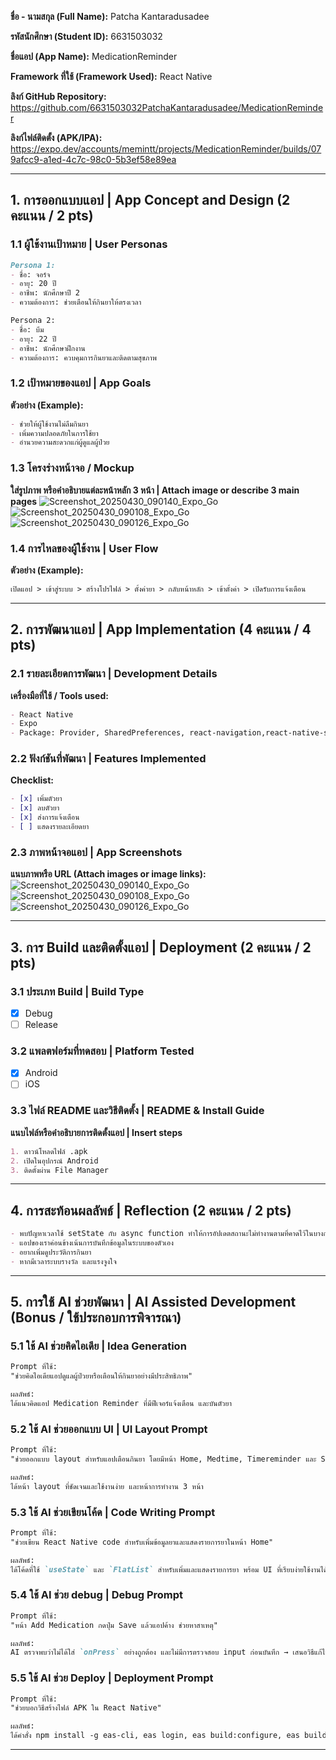 **ชื่อ - นามสกุล (Full Name):** Patcha Kantaradusadee

**รหัสนักศึกษา (Student ID):** 6631503032

**ชื่อแอป (App Name):** MedicationReminder

**Framework ที่ใช้ (Framework Used):** React Native

**ลิงก์ GitHub Repository:** https://github.com/6631503032PatchaKantaradusadee/MedicationReminder

**ลิงก์ไฟล์ติดตั้ง (APK/IPA):** https://expo.dev/accounts/memintt/projects/MedicationReminder/builds/079afcc9-a1ed-4c7c-98c0-5b3ef58e89ea

---

## 1. การออกแบบแอป | App Concept and Design (2 คะแนน / 2 pts)

### 1.1 ผู้ใช้งานเป้าหมาย | User Personas  
```markdown
Persona 1:  
- ชื่อ: จอร์จ
- อายุ: 20 ปี  
- อาชีพ: นักศึกษาปี 2  
- ความต้องการ: ช่วยเตือนให้กินยาให้ตรงเวลา

Persona 2:  
- ชื่อ: บีม
- อายุ: 22 ปี  
- อาชีพ: นักศึกษาฝึกงาน  
- ความต้องการ: ควบคุมการกินยาและติดตามสุขภาพ

```

### 1.2 เป้าหมายของแอป | App Goals  
**ตัวอย่าง (Example):**
```markdown
- ช่วยให้ผู้ใช้งานไม่ลืมกินยา
- เพิ่มความปลอดภัยในการใช้ยา
- อำนวยความสะดวกแก่ผู้ดูแลผู้ป่วย
```

### 1.3 โครงร่างหน้าจอ / Mockup  
**ใส่รูปภาพ หรือคำอธิบายแต่ละหน้าหลัก 3 หน้า | Attach image or describe 3 main pages**
![Screenshot_20250430_090140_Expo_Go](https://github.com/user-attachments/assets/8e51199e-4785-4fcb-a5fd-5215102c22bc)
![Screenshot_20250430_090108_Expo_Go](https://github.com/user-attachments/assets/86e5f11d-2782-4a93-a11f-0d73af4c8cf9)
![Screenshot_20250430_090126_Expo_Go](https://github.com/user-attachments/assets/4093f070-009b-4db6-9472-75029cd39bcd)


### 1.4 การไหลของผู้ใช้งาน | User Flow  
**ตัวอย่าง (Example):**
```markdown
เปิดแอป > เข้าสู่ระบบ > สร้างโปรไฟล์ > ตั้งค่ายา > กลับหน้าหลัก > เข้าตั้งค่า > เปิดรับการแจ้งเตือน
```

---

## 2. การพัฒนาแอป | App Implementation (4 คะแนน / 4 pts)

### 2.1 รายละเอียดการพัฒนา | Development Details  
**เครื่องมือที่ใช้ / Tools used:**
```markdown
- React Native
- Expo
- Package: Provider, SharedPreferences, react-navigation,react-native-screens, react-native-safe-area-context, react-native-gesture-handler, react-native-modalize, react-native-reanimated, react-native-safe-area-context, react-native-screens, react-native-async-storage, react-native-picker/picker,

```

### 2.2 ฟังก์ชันที่พัฒนา | Features Implemented  
**Checklist:**
```markdown
- [x] เพิ่มตัวยา
- [x] ลบตัวยา
- [x] ส่งการแจ้งเตือน
- [ ] แสดงรายละเอียดยา
```

### 2.3 ภาพหน้าจอแอป | App Screenshots  
**แนบภาพหรือ URL (Attach images or image links):**
![Screenshot_20250430_090140_Expo_Go](https://github.com/user-attachments/assets/c33f4240-7dde-41fd-9cdf-dedfe3219f01)
![Screenshot_20250430_090108_Expo_Go](https://github.com/user-attachments/assets/85650115-2c5b-4e83-9143-36902a1ee216)
![Screenshot_20250430_090126_Expo_Go](https://github.com/user-attachments/assets/341866cf-6c73-46ba-8e7b-daaa0a886ef9)


---

## 3. การ Build และติดตั้งแอป | Deployment (2 คะแนน / 2 pts)

### 3.1 ประเภท Build | Build Type
- [x] Debug  
- [ ] Release  

### 3.2 แพลตฟอร์มที่ทดสอบ | Platform Tested  
- [x] Android  
- [ ] iOS  

### 3.3 ไฟล์ README และวิธีติดตั้ง | README & Install Guide  
**แนบไฟล์หรือคำอธิบายการติดตั้งแอป | Insert steps**
```markdown
1. ดาวน์โหลดไฟล์ .apk
2. เปิดในอุปกรณ์ Android
3. ติดตั้งผ่าน File Manager
```

---

## 4. การสะท้อนผลลัพธ์ | Reflection (2 คะแนน / 2 pts)
```markdown
- พบปัญหาเวลาใช้ setState กับ async function ทำให้การอัปเดตสถานะไม่ทำงานตามที่คาดไว้ในบางกรณี
- แอปของเราค่อนข้างเน้นการบันทึกข้อมูลในระบบของตัวเอง
- อยากเพิ่มดูประวัติการกินยา
- หากมีเวลาระบบรางวัล และแรงจูงใจ
```

---

## 5. การใช้ AI ช่วยพัฒนา | AI Assisted Development (Bonus / ใช้ประกอบการพิจารณา)

### 5.1 ใช้ AI ช่วยคิดไอเดีย | Idea Generation
```markdown
Prompt ที่ใช้:  
"ช่วยคิดไอเดียแอปดูแลผู้ป่วยหรือเตือนให้กินยาอย่างมีประสิทธิภาพ"

ผลลัพธ์:  
ได้แนวคิดแอป Medication Reminder ที่มีฟีเจอร์แจ้งเตือน และบันตัวยา
```

### 5.2 ใช้ AI ช่วยออกแบบ UI | UI Layout Prompt
```markdown
Prompt ที่ใช้:  
"ช่วยออกแบบ layout สำหรับแอปเตือนกินยา โดยมีหน้า Home, Medtime, Timereminder และ Setting"

ผลลัพธ์:  
ได้หน้า layout ที่ชัดเจนและใช้งานง่าย และหน้าการทำงาน 3 หน้า
```

### 5.3 ใช้ AI ช่วยเขียนโค้ด | Code Writing Prompt
```markdown
Prompt ที่ใช้:  
"ช่วยเขียน React Native code สำหรับเพิ่มข้อมูลยาและแสดงรายการยาในหน้า Home"

ผลลัพธ์:  
ได้โค้ดที่ใช้ `useState` และ `FlatList` สำหรับเพิ่มและแสดงรายการยา พร้อม UI ที่เรียบง่ายใช้งานได้ทันที
```

### 5.4 ใช้ AI ช่วย debug | Debug Prompt
```markdown
Prompt ที่ใช้:  
"หน้า Add Medication กดปุ่ม Save แล้วแอปค้าง ช่วยหาสาเหตุ"

ผลลัพธ์:  
AI ตรวจพบว่าไม่ได้ใส่ `onPress` อย่างถูกต้อง และไม่มีการตรวจสอบ input ก่อนบันทึก → เสนอวิธีแก้ไขและเพิ่มการ validation
```

### 5.5 ใช้ AI ช่วย Deploy | Deployment Prompt
```markdown
Prompt ที่ใช้:  
"ช่วยบอกวิธีสร้างไฟล์ APK ใน React Native"

ผลลัพธ์:  
ได้คำสั่ง npm install -g eas-cli, eas login, eas build:configure, eas build -p android --profile preview พร้อมวิธีติดตั้ง
```

---
